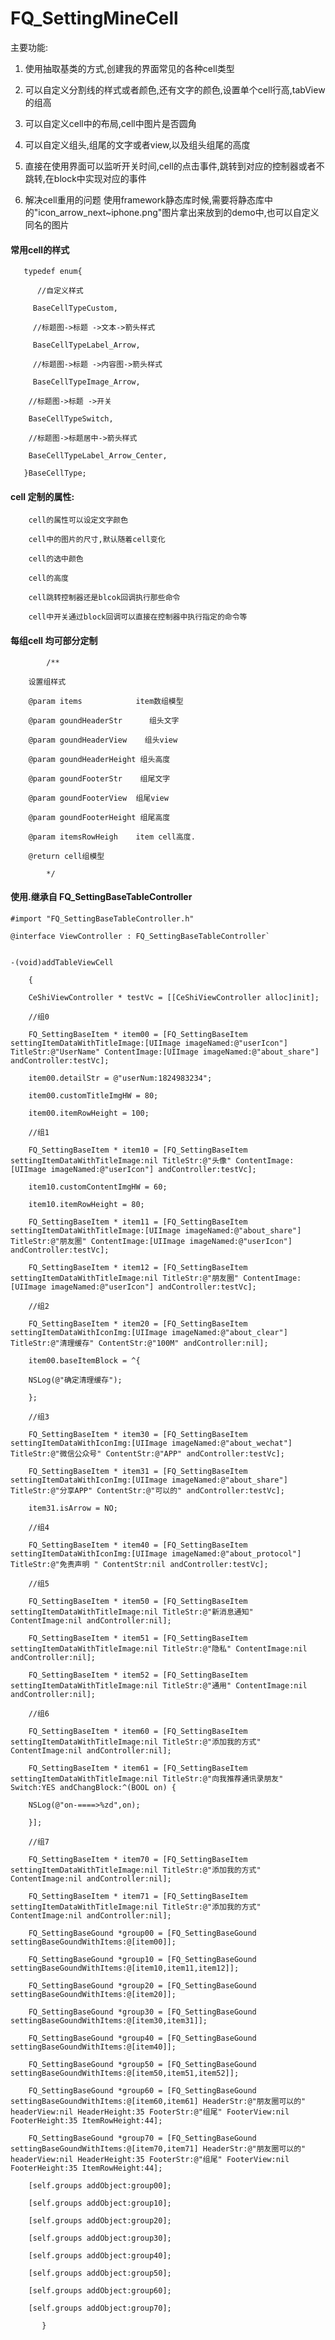 # FQ_SettingMineCell

主要功能:

1. 使用抽取基类的方式,创建我的界面常见的各种cell类型 

2. 可以自定义分割线的样式或者颜色,还有文字的颜色,设置单个cell行高,tabView的组高 

3. 可以自定义cell中的布局,cell中图片是否圆角 

4. 可以自定义组头,组尾的文字或者view,以及组头组尾的高度 

5. 直接在使用界面可以监听开关时间,cell的点击事件,跳转到对应的控制器或者不跳转,在block中实现对应的事件 

6. 解决cell重用的问题
    使用framework静态库时候,需要将静态库中的"icon_arrow_next~iphone.png"图片拿出来放到的demo中,也可以自定义同名的图片


####  常用cell的样式

       typedef enum{

          //自定义样式

         BaseCellTypeCustom,

         //标题图->标题 ->文本->箭头样式

         BaseCellTypeLabel_Arrow,

         //标题图->标题 ->内容图->箭头样式

         BaseCellTypeImage_Arrow,

        //标题图->标题 ->开关

        BaseCellTypeSwitch,

        //标题图->标题居中->箭头样式

        BaseCellTypeLabel_Arrow_Center,

       }BaseCellType;

#### cell 定制的属性:

        cell的属性可以设定文字颜色

        cell中的图片的尺寸,默认随着cell变化

        cell的选中颜色

        cell的高度

        cell跳转控制器还是blcok回调执行那些命令

        cell中开关通过block回调可以直接在控制器中执行指定的命令等

#### 每组cell 均可部分定制

            /**

        设置组样式

        @param items            item数组模型

        @param goundHeaderStr      组头文字

        @param goundHeaderView    组头view

        @param goundHeaderHeight 组头高度

        @param goundFooterStr    组尾文字

        @param goundFooterView  组尾view

        @param goundFooterHeight 组尾高度

        @param itemsRowHeigh    item cell高度.

        @return cell组模型

            */

#### 使用.继承自 FQ_SettingBaseTableController

    #import "FQ_SettingBaseTableController.h"

    @interface ViewController : FQ_SettingBaseTableController`

   
    -(void)addTableViewCell

        {

        CeShiViewController * testVc = [[CeShiViewController alloc]init];

        //组0

        FQ_SettingBaseItem * item00 = [FQ_SettingBaseItem settingItemDataWithTitleImage:[UIImage imageNamed:@"userIcon"] TitleStr:@"UserName" ContentImage:[UIImage imageNamed:@"about_share"] andController:testVc];

        item00.detailStr = @"userNum:1824983234";

        item00.customTitleImgHW = 80;

        item00.itemRowHeight = 100;

        //组1

        FQ_SettingBaseItem * item10 = [FQ_SettingBaseItem settingItemDataWithTitleImage:nil TitleStr:@"头像" ContentImage:[UIImage imageNamed:@"userIcon"] andController:testVc];

        item10.customContentImgHW = 60;

        item10.itemRowHeight = 80;

        FQ_SettingBaseItem * item11 = [FQ_SettingBaseItem settingItemDataWithTitleImage:[UIImage imageNamed:@"about_share"] TitleStr:@"朋友圈" ContentImage:[UIImage imageNamed:@"userIcon"] andController:testVc];

        FQ_SettingBaseItem * item12 = [FQ_SettingBaseItem settingItemDataWithTitleImage:nil TitleStr:@"朋友圈" ContentImage:[UIImage imageNamed:@"userIcon"] andController:testVc];

        //组2

        FQ_SettingBaseItem * item20 = [FQ_SettingBaseItem settingItemDataWithIconImg:[UIImage imageNamed:@"about_clear"] TitleStr:@"清理缓存" ContentStr:@"100M" andController:nil];

        item00.baseItemBlock = ^{

        NSLog(@"确定清理缓存");

        };

        //组3

        FQ_SettingBaseItem * item30 = [FQ_SettingBaseItem settingItemDataWithIconImg:[UIImage imageNamed:@"about_wechat"] TitleStr:@"微信公众号" ContentStr:@"APP" andController:testVc];

        FQ_SettingBaseItem * item31 = [FQ_SettingBaseItem settingItemDataWithIconImg:[UIImage imageNamed:@"about_share"] TitleStr:@"分享APP" ContentStr:@"可以的" andController:testVc];

        item31.isArrow = NO;

        //组4

        FQ_SettingBaseItem * item40 = [FQ_SettingBaseItem settingItemDataWithIconImg:[UIImage imageNamed:@"about_protocol"] TitleStr:@"免责声明 " ContentStr:nil andController:testVc];

        //组5

        FQ_SettingBaseItem * item50 = [FQ_SettingBaseItem settingItemDataWithTitleImage:nil TitleStr:@"新消息通知" ContentImage:nil andController:nil];

        FQ_SettingBaseItem * item51 = [FQ_SettingBaseItem settingItemDataWithTitleImage:nil TitleStr:@"隐私" ContentImage:nil andController:nil];

        FQ_SettingBaseItem * item52 = [FQ_SettingBaseItem settingItemDataWithTitleImage:nil TitleStr:@"通用" ContentImage:nil andController:nil];

        //组6

        FQ_SettingBaseItem * item60 = [FQ_SettingBaseItem settingItemDataWithTitleImage:nil TitleStr:@"添加我的方式" ContentImage:nil andController:nil];

        FQ_SettingBaseItem * item61 = [FQ_SettingBaseItem settingItemDataWithTitleImage:nil TitleStr:@"向我推荐通讯录朋友" Switch:YES andChangBlock:^(BOOL on) {

        NSLog(@"on-====>%zd",on);

        }];

        //组7

        FQ_SettingBaseItem * item70 = [FQ_SettingBaseItem settingItemDataWithTitleImage:nil TitleStr:@"添加我的方式" ContentImage:nil andController:nil];

        FQ_SettingBaseItem * item71 = [FQ_SettingBaseItem settingItemDataWithTitleImage:nil TitleStr:@"添加我的方式" ContentImage:nil andController:nil];

        FQ_SettingBaseGound *group00 = [FQ_SettingBaseGound settingBaseGoundWithItems:@[item00]];

        FQ_SettingBaseGound *group10 = [FQ_SettingBaseGound settingBaseGoundWithItems:@[item10,item11,item12]];

        FQ_SettingBaseGound *group20 = [FQ_SettingBaseGound settingBaseGoundWithItems:@[item20]];

        FQ_SettingBaseGound *group30 = [FQ_SettingBaseGound settingBaseGoundWithItems:@[item30,item31]];

        FQ_SettingBaseGound *group40 = [FQ_SettingBaseGound settingBaseGoundWithItems:@[item40]];

        FQ_SettingBaseGound *group50 = [FQ_SettingBaseGound settingBaseGoundWithItems:@[item50,item51,item52]];

        FQ_SettingBaseGound *group60 = [FQ_SettingBaseGound settingBaseGoundWithItems:@[item60,item61] HeaderStr:@"朋友圈可以的" headerView:nil HeaderHeight:35 FooterStr:@"组尾" FooterView:nil FooterHeight:35 ItemRowHeight:44];

        FQ_SettingBaseGound *group70 = [FQ_SettingBaseGound settingBaseGoundWithItems:@[item70,item71] HeaderStr:@"朋友圈可以的" headerView:nil HeaderHeight:35 FooterStr:@"组尾" FooterView:nil FooterHeight:35 ItemRowHeight:44];

        [self.groups addObject:group00];

        [self.groups addObject:group10];

        [self.groups addObject:group20];

        [self.groups addObject:group30];

        [self.groups addObject:group40];

        [self.groups addObject:group50];

        [self.groups addObject:group60];

        [self.groups addObject:group70];

           }
